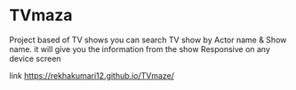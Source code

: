 # TVmaza

Project based of TV shows you can search TV show by Actor name & Show name. it will give you the information from the show
Responsive on any device screen

link https://rekhakumari12.github.io/TVmaze/

